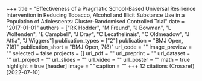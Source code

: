 +++
title = "Effectiveness of a Pragmatic School-Based Universal Resilience Intervention in Reducing Tobacco, Alcohol and Illicit Substance Use in a Population of Adolescents: Cluster-Randomised Controlled Trial"
date = "2017-01-01"
authors = ["RK Hodder", "M Freund", "J Bowman", "L Wolfenden", "E Campbell", "J Dray", "C Lecathelinais", "C Oldmeadow", "J Attia", "J Wiggers"]
publication_types = ["2"]
publication = "BMJ Open, 7(8)"
publication_short = "BMJ Open, 7(8)"
url_code = ""
image_preview = ""
selected = false
projects = []
url_pdf = ""
url_preprint = ""
url_dataset = ""
url_project = ""
url_slides = ""
url_video = ""
url_poster = ""
math = true
highlight = true
[header]
image = ""
caption = ""
+++
12 citations (Crossref) [2022-07-10]

